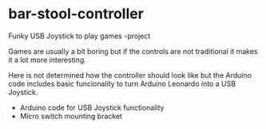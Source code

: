 # bar-stool-controller
Funky USB Joystick to play games -project

Games are usually a bit boring but if the controls are not traditional it makes it a lot more interesting.

Here is not determined how the controller should look like but the Arduino code includes basic funcionality to turn Arduino Leonardo into a USB Joystick.

- Arduino code for USB Joystick functionality
- Micro switch mounting bracket
